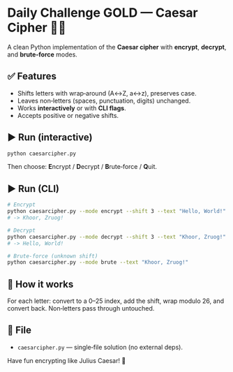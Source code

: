 
# Daily Challenge GOLD — Caesar Cipher 🔐🧠

A clean Python implementation of the **Caesar cipher** with **encrypt**, **decrypt**, and **brute-force** modes.

## ✅ Features
- Shifts letters with wrap‑around (A↔Z, a↔z), preserves case.
- Leaves non‑letters (spaces, punctuation, digits) unchanged.
- Works **interactively** or with **CLI flags**.
- Accepts positive or negative shifts.

## ▶️ Run (interactive)
```bash
python caesarcipher.py
```
Then choose: **E**ncrypt / **D**ecrypt / **B**rute‑force / **Q**uit.

## ▶️ Run (CLI)
```bash
# Encrypt
python caesarcipher.py --mode encrypt --shift 3 --text "Hello, World!"
# -> Khoor, Zruog!

# Decrypt
python caesarcipher.py --mode decrypt --shift 3 --text "Khoor, Zruog!"
# -> Hello, World!

# Brute-force (unknown shift)
python caesarcipher.py --mode brute --text "Khoor, Zruog!"
```

## 🧪 How it works
For each letter: convert to a 0–25 index, add the shift, wrap modulo 26, and convert back. Non‑letters pass through untouched.

## 📝 File
- `caesarcipher.py` — single‑file solution (no external deps).

Have fun encrypting like Julius Caesar! 🏺
